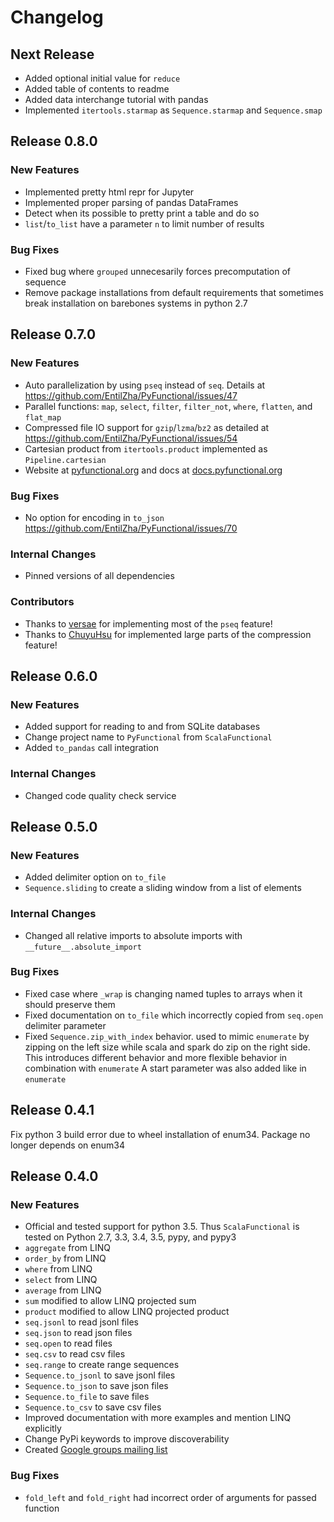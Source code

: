 # Changelog
## Next Release

* Added optional initial value for `reduce`
* Added table of contents to readme
* Added data interchange tutorial with pandas
* Implemented `itertools.starmap` as `Sequence.starmap` and `Sequence.smap`

## Release 0.8.0
### New Features

* Implemented pretty html repr for Jupyter
* Implemented proper parsing of pandas DataFrames
* Detect when its possible to pretty print a table and do so
* `list`/`to_list` have a parameter `n` to limit number of results

### Bug Fixes

* Fixed bug where `grouped` unnecesarily forces precomputation of sequence
* Remove package installations from default requirements that sometimes break installation on barebones systems in python 2.7

## Release 0.7.0
### New Features
* Auto parallelization by using `pseq` instead of `seq`. Details at https://github.com/EntilZha/PyFunctional/issues/47
* Parallel functions: `map`, `select`, `filter`, `filter_not`, `where`, `flatten`, and `flat_map`
* Compressed file IO support for `gzip`/`lzma`/`bz2` as detailed at https://github.com/EntilZha/PyFunctional/issues/54
* Cartesian product from `itertools.product` implemented as `Pipeline.cartesian`
* Website at [pyfunctional.org](http://www.pyfunctional.org) and docs at [docs.pyfunctional.org](http://docs.pyfunctional.org)

### Bug Fixes
* No option for encoding in `to_json` https://github.com/EntilZha/PyFunctional/issues/70

### Internal Changes
* Pinned versions of all dependencies

### Contributors
* Thanks to [versae](https://github.com/versae) for implementing most of the `pseq` feature!
* Thanks to [ChuyuHsu](https://github.com/ChuyuHsu) for implemented large parts of the compression feature!

## Release 0.6.0
### New Features
* Added support for reading to and from SQLite databases
* Change project name to `PyFunctional` from `ScalaFunctional`
* Added `to_pandas` call integration

### Internal Changes
* Changed code quality check service


## Release 0.5.0
### New Features
* Added delimiter option on `to_file`
* `Sequence.sliding` to create a sliding window from a list of elements

### Internal Changes
* Changed all relative imports to absolute imports with `__future__.absolute_import`

### Bug Fixes
* Fixed case where `_wrap` is changing named tuples to arrays when it should preserve them
* Fixed documentation on `to_file` which incorrectly copied from `seq.open` delimiter parameter
* Fixed `Sequence.zip_with_index` behavior. used to mimic `enumerate` by zipping on the left size
while scala and spark do zip on the right side. This introduces different behavior and more flexible
behavior in combination with `enumerate` A start parameter was also added like in `enumerate`

## Release 0.4.1
Fix python 3 build error due to wheel installation of enum34. Package no longer depends on enum34

## Release 0.4.0
### New Features
* Official and tested support for python 3.5. Thus `ScalaFunctional` is tested on Python 2.7, 3.3,
3.4, 3.5, pypy, and pypy3
* `aggregate` from LINQ
* `order_by` from LINQ
* `where` from LINQ
* `select` from LINQ
* `average` from LINQ
* `sum` modified to allow LINQ projected sum
* `product` modified to allow LINQ projected product
* `seq.jsonl` to read jsonl files
* `seq.json` to read json files
* `seq.open` to read files
* `seq.csv` to read csv files
* `seq.range` to create range sequences
* `Sequence.to_jsonl` to save jsonl files
* `Sequence.to_json` to save json files
* `Sequence.to_file` to save files
* `Sequence.to_csv` to save csv files
* Improved documentation with more examples and mention LINQ explicitly
* Change PyPi keywords to improve discoverability
* Created [Google groups mailing list](https://groups.google.com/forum/#!forum/scalafunctional)

### Bug Fixes
* `fold_left` and `fold_right` had incorrect order of arguments for passed function

